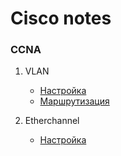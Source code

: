 # Cisco notes

### CCNA

1. VLAN

    - [Настройка](https://github.com/damh66/cisco/blob/main/vlan/setup.md)
    - [Маршрутизация](https://github.com/damh66/cisco/blob/main/vlan/routing.md)

2. Etherchannel

   - [Настройка](https://github.com/damh66/cisco/blob/main/etherchannel/setup.md)
  




